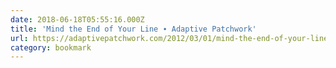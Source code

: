 ```yaml
---
date: 2018-06-18T05:55:16.000Z
title: 'Mind the End of Your Line ∙ Adaptive Patchwork'
url: https://adaptivepatchwork.com/2012/03/01/mind-the-end-of-your-line/
category: bookmark
---
```

